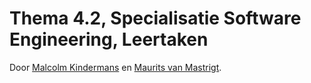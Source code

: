 # Thema 4.2, Specialisatie Software Engineering, Leertaken

Door [Malcolm Kindermans](https://nl.linkedin.com/in/malcolmkindermans/en) en [Maurits van Mastrigt](https://nl.linkedin.com/pub/maurits-van-mastrigt/23/202/a75/).

